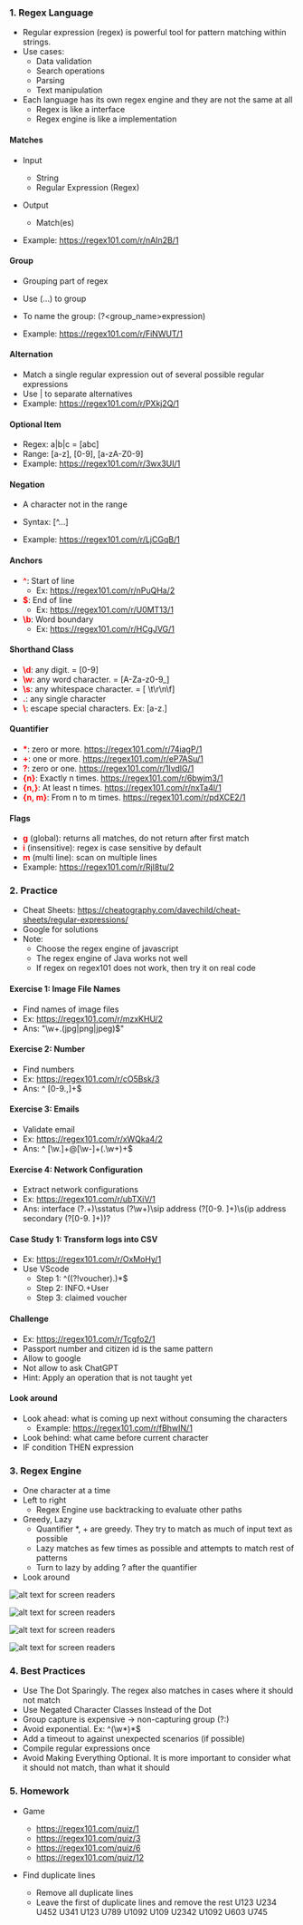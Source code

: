 ### 1. Regex Language
- Regular expression (regex) is powerful tool for pattern matching within strings.
- Use cases:
  + Data validation
  + Search operations
  + Parsing
  + Text manipulation
- Each language has its own regex engine and they are not the same at all
  + Regex is like a interface
  + Regex engine is like a implementation

#### Matches
+ Input
  - String
  - Regular Expression (Regex)
+ Output
  - Match(es)

+ Example: https://regex101.com/r/nAIn2B/1 

#### Group
- Grouping part of regex
- Use (...) to group
- To name the group: (?<group_name>expression)

- Example: https://regex101.com/r/FiNWUT/1 

#### Alternation
- Match a single regular expression out of several possible regular expressions
- Use | to separate alternatives
- Example: https://regex101.com/r/PXkj2Q/1 

#### Optional Item
- Regex: a|b|c = [abc]
- Range: [a-z], [0-9], [a-zA-Z0-9]
- Example: https://regex101.com/r/3wx3UI/1 

#### Negation
- A character not in the range
- Syntax: [^...]

- Example: https://regex101.com/r/LjCGqB/1  

#### Anchors
- <span style="color:red;font-weight:bold">^</span>: Start of line
  + Ex: https://regex101.com/r/nPuQHa/2 
- <span style="color:red;font-weight:bold">$</span>: End of line
  + Ex: https://regex101.com/r/U0MT13/1 
- <span style="color:red;font-weight:bold">\b</span>: Word boundary
  + Ex: https://regex101.com/r/HCgJVG/1 

#### Shorthand Class
- <span style="color:red;font-weight:bold">\d</span>: any digit. = [0-9]
- <span style="color:red;font-weight:bold">\w</span>: any word character. = [A-Za-z0-9_]
- <span style="color:red;font-weight:bold">\s</span>: any whitespace character. = [ \t\r\n\f]
- <span style="color:red;font-weight:bold">.</span>: any single character
- <span style="color:red;font-weight:bold">\\</span>: escape special characters. Ex: [a-z\.]

#### Quantifier
- <span style="color:red;font-weight:bold">*</span>: zero or more. https://regex101.com/r/74iagP/1 
- <span style="color:red;font-weight:bold">+</span>: one or more. https://regex101.com/r/eP7ASu/1 
- <span style="color:red;font-weight:bold">?</span>: zero or one. https://regex101.com/r/1IvdlG/1 
- <span style="color:red;font-weight:bold">{n}</span>: Exactly n times. https://regex101.com/r/6bwjm3/1 
- <span style="color:red;font-weight:bold">{n,}</span>: At least n times. https://regex101.com/r/nxTa4l/1 
- <span style="color:red;font-weight:bold">{n, m}</span>: From n to m times. https://regex101.com/r/pdXCE2/1 

#### Flags
- <span style="color:red;font-weight:bold">g</span> (global): returns all matches, do not return after first match
- <span style="color:red;font-weight:bold">i</span> (insensitive): regex is case sensitive by default
- <span style="color:red;font-weight:bold">m</span> (multi line): scan on multiple lines
- Example: https://regex101.com/r/Rjl8tu/2 

### 2. Practice
- Cheat Sheets: https://cheatography.com/davechild/cheat-sheets/regular-expressions/ 
- Google for solutions
- Note:
  + Choose the regex engine of javascript 
  + The regex engine of Java works not well
  + If regex on regex101 does not work, then try it on real code

#### Exercise 1: Image File Names
- Find names of image files
- Ex: https://regex101.com/r/mzxKHU/2 
- Ans: "\w+.(jpg|png|jpeg)$"


#### Exercise 2: Number
- Find numbers
- Ex: https://regex101.com/r/cO5Bsk/3 
- Ans: ^ [0-9.,]+$

#### Exercise 3: Emails
- Validate email
- Ex: https://regex101.com/r/xWQka4/2 
- Ans: ^ [\w.]+@[\w-]+(\.\w+)+$

#### Exercise 4: Network Configuration
- Extract network configurations
- Ex: https://regex101.com/r/ubTXiV/1 
- Ans: interface (?<interface>.+)\sstatus (?<status>\w+)\sip address (?<ip00>[0-9. ]+)\s(ip address secondary (?<ip01>[0-9. ]+))?

#### Case Study 1: Transform logs into CSV
- Ex: https://regex101.com/r/OxMoHy/1 
- Use VScode
    + Step 1: ^((?!voucher).)*$
    + Step 2:   INFO.+User
    + Step 3:  claimed voucher

#### Challenge
- Ex: https://regex101.com/r/Tcgfo2/1 
- Passport number and citizen id is the same pattern
- Allow to google
- Not allow to ask ChatGPT
- Hint: Apply an operation that is not taught yet

#### Look around
- Look ahead: what is coming up next without consuming the characters
    + Example: https://regex101.com/r/fBhwIN/1 
- Look behind: what came before current character
- IF condition THEN expression

### 3. Regex Engine
- One character at a time
- Left to right
    + Regex Engine use backtracking to evaluate other paths
- Greedy, Lazy
    + Quantifier *, + are greedy. They try to match as much of input text as possible
    + Lazy matches as few times as possible and attempts to match rest of patterns
    + Turn to lazy by adding ? after the quantifier
- Look around

![alt text for screen readers](./img/06-01.png "Where is caching used")

![alt text for screen readers](./img/06-02.png "Where is caching used")

![alt text for screen readers](./img/06-03.png "Where is caching used")

![alt text for screen readers](./img/06-04.png "Where is caching used")

### 4. Best Practices
- Use The Dot Sparingly. The regex also matches in cases where it should not match
- Use Negated Character Classes Instead of the Dot
- Group capture is expensive → non-capturing group (?:)
- Avoid exponential. Ex: ^(\w*)*$
- Add a timeout to against unexpected scenarios (if possible)
- Compile regular expressions once
- Avoid Making Everything Optional. It is more important to consider what it should not match, than what it should

### 5. Homework
- Game
    + https://regex101.com/quiz/1
    + https://regex101.com/quiz/3
    + https://regex101.com/quiz/6
    + https://regex101.com/quiz/12

- Find duplicate lines 
    + Remove all duplicate lines
    + Leave the first of duplicate lines and remove the rest
U123
U234
U452
U341
U123
U789
U1092
U109
U2342
U1092
U603
U745

